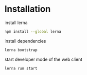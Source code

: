 # Installation

install lerna

```sh
npm install --global lerna
```

install dependencies

```sh
lerna bootstrap
```

start developer mode of the web client

```sh
lerna run start
```
